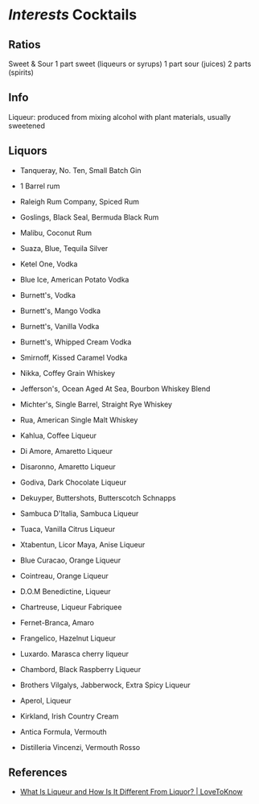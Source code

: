 # *Interests* Cocktails

## Ratios
Sweet & Sour
1 part sweet (liqueurs or syrups)
1 part sour (juices)
2 parts (spirits)

## Info
Liqueur: produced from mixing alcohol with plant materials, usually sweetened

## Liquors
* Tanqueray, No. Ten, Small Batch Gin

* 1 Barrel rum
* Raleigh Rum Company, Spiced Rum
* Goslings, Black Seal, Bermuda Black Rum
* Malibu, Coconut Rum

* Suaza, Blue, Tequila Silver

* Ketel One, Vodka
* Blue Ice, American Potato Vodka
* Burnett's, Vodka
* Burnett's, Mango Vodka
* Burnett's, Vanilla Vodka
* Burnett's, Whipped Cream Vodka
* Smirnoff, Kissed Caramel Vodka

* Nikka, Coffey Grain Whiskey
* Jefferson's, Ocean Aged At Sea, Bourbon Whiskey Blend
* Michter's, Single Barrel, Straight Rye Whiskey
* Rua, American Single Malt Whiskey

* Kahlua, Coffee Liqueur
* Di Amore, Amaretto Liqueur
* Disaronno, Amaretto Liqueur
* Godiva, Dark Chocolate Liqueur
* Dekuyper, Buttershots, Butterscotch Schnapps
* Sambuca D'Italia, Sambuca Liqueur
* Tuaca, Vanilla Citrus Liqueur
* Xtabentun, Licor Maya, Anise Liqueur
* Blue Curacao, Orange Liqueur
* Cointreau, Orange Liqueur
* D.O.M Benedictine, Liqueur
* Chartreuse, Liqueur Fabriquee
* Fernet-Branca, Amaro
* Frangelico, Hazelnut Liqueur
* Luxardo. Marasca cherry liqueur
* Chambord, Black Raspberry Liqueur
* Brothers Vilgalys, Jabberwock, Extra Spicy Liqueur
* Aperol, Liqueur
* Kirkland, Irish Country Cream

* Antica Formula, Vermouth
* Distilleria Vincenzi, Vermouth Rosso

## References
* [What Is Liqueur and How Is It Different From Liquor? | LoveToKnow](https://cocktails.lovetoknow.com/about-cocktails/what-is-liqueur-how-is-it-different-from-liquor)
